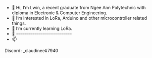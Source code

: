 - 👋 Hi, I’m Lwin, a recent graduate from Ngee Ann Polytechnic with diploma in Electronic & Computer Engineering.
- 👀 I’m interested in LoRa, Arduino and other microcontroller related things.
- 🌱 I’m currently learning LoRa.
- 💞️ ----------------------------
- 📫 

<!---
lwin12/lwin12 is a ✨ special ✨ repository because its `README.md` (this file) appears on your GitHub profile.
You can click the Preview link to take a look at your changes.
--->
Discord: _claudinee#7940
